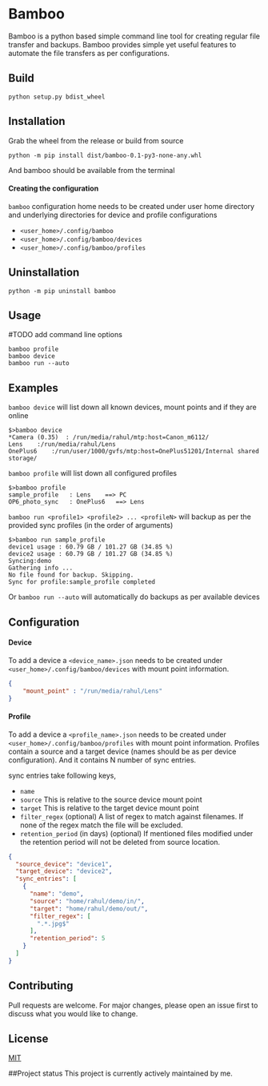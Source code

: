# Bamboo

Bamboo is a python based simple command line tool for creating regular file transfer and backups. Bamboo provides simple yet useful features to automate the file transfers as per configurations.

## Build

```commandline
python setup.py bdist_wheel
```

## Installation
Grab the wheel from the release or build from source
```commandline
python -m pip install dist/bamboo-0.1-py3-none-any.whl
```

And bamboo should be available from the terminal

#### Creating the configuration
`bamboo` configuration home needs to be created under user home directory and underlying directories for device and profile configurations
- `<user_home>/.config/bamboo`
- `<user_home>/.config/bamboo/devices`
- `<user_home>/.config/bamboo/profiles`


## Uninstallation
```commandline
python -m pip uninstall bamboo
```

## Usage
#TODO add command line options
```commandline
bamboo profile
bamboo device
bamboo run --auto
```

## Examples
``bamboo device`` will list down all known devices, mount points and if they are online

```
$>bamboo device
*Camera (0.35)	: /run/media/rahul/mtp:host=Canon_m6112/
Lens	:/run/media/rahul/Lens
OnePlus6    :/run/user/1000/gvfs/mtp:host=OnePlus51201/Internal shared storage/
```

``bamboo profile`` will list down all configured profiles

```
$>bamboo profile
sample_profile   : Lens    ==> PC   
OP6_photo_sync   : OnePlus6   ==> Lens
```

``bamboo run <profile1> <profile2> ... <profileN>`` will backup as per the provided sync profiles (in the order of arguments)
```text
$>bamboo run sample_profile
device1 usage : 60.79 GB / 101.27 GB (34.85 %)
device2 usage : 60.79 GB / 101.27 GB (34.85 %)
Syncing:demo
Gathering info ...
No file found for backup. Skipping.
Sync for profile:sample_profile completed
```

Or ``bamboo run --auto`` will automatically do backups as per available devices

## Configuration

#### Device
To add a device a `<device_name>.json` needs to be created under `<user_home>/.config/bamboo/devices` with mount point information.

```json
{
    "mount_point" : "/run/media/rahul/Lens"
}
```
#### Profile
To add a device a `<profile_name>.json` needs to be created under `<user_home>/.config/bamboo/profiles` with mount point information.
Profiles contain a source and a target device (names should be as per device configuration). And it contains N number of sync entries.

sync entries take following keys,
- `name` 
- `source`
This is relative to the source device mount point
- `target`
This is relative to the target device mount point
- `filter_regex` (optional)
A list of regex to match against filenames. If none of the regex match the file will be excluded.
- `retention_period` (in days) (optional)
If mentioned files modified under the retention period will not be deleted from source location. 

```json
{
  "source_device": "device1",
  "target_device": "device2",
  "sync_entries": [
    {
      "name": "demo",
      "source": "home/rahul/demo/in/",
      "target": "home/rahul/demo/out/",
      "filter_regex": [
        ".*.jpg$"
      ],
      "retention_period": 5
    }
  ]
}
```

## Contributing
Pull requests are welcome. For major changes, please open an issue first to discuss what you would like to change.


## License
[MIT](https://choosealicense.com/licenses/mit/)

##Project status
This project is currently actively maintained by me. 